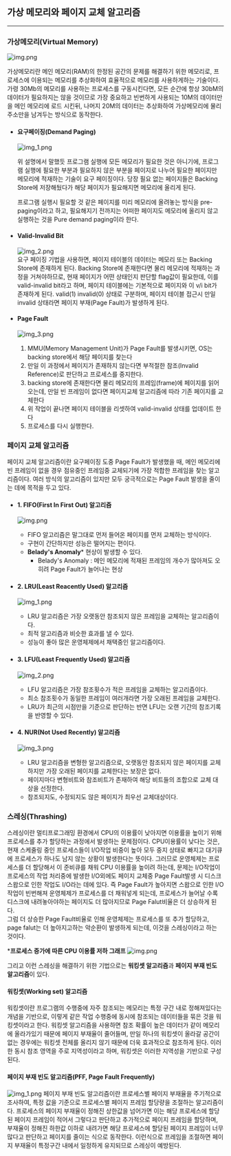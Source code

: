 ## 가상 메모리와 페이지 교체 알고리즘
- - -
### 가상메모리(Virtual Memory)

![img.png](../assets/virtual_memory.png)

가상메모리란 메인 메모리(RAM)의 한정된 공간의 문제를 해결하기 위한 메모리로, 
프로세스에 이용되는 메모리를 추상화하여 효율적으로 메모리를 사용하게하는 기술이다.
가령 30Mb의 메모리를 사용하는 프로세스를 구동시킨다면, 모든 순간에 항상 30bM의 데이터가 필요하지는 않을 것이므로
가장 중요하고 빈번하게 사용되는 10M의 데이터만을 메인 메모리에 로드 시킨뒤, 나머지 20M의 데이터는
추상화하여 가상메모리에 물리 주소만을 남겨두는 방식으로 동작한다.

- #### 요구페이징(Demand Paging)
  
  ![img_1.png](../assets/demand_paging.png)
  
  위 설명에서 말했듯 프로그램 실행에 모든 메모리가 필요한 것은 아니기에, 프로그램 실행에 필요한 부분과 필요하지 않은 부분을 
  페이지로 나누어 필요한 페이지만 메모리에 적재하는 기술이 요구 페이징이다. 당장 필요 없는 페이지들은 Backing Store에 저장해뒀다가
  해당 페이지가 필요해지면 메모리에 올리게 된다.
  
  프로그램 실행시 필요할 것 같은 페이지를 미리 메모리에 올려놓는 방식을 pre-paging이라고 하고, 필요해지기 전까지는
  어떠한 페이지도 메모리에 올리지 않고 실행하는 것을 Pure demand paging이라 한다.

- #### Valid-Invalid Bit
  ![img_2.png](../assets/demand_paging2.png)  
  요구 페이징 기법을 사용하면, 페이지 테이블의 데이터는 메모리 또는 Backing Store에 존재하게 된다.
  Backing Store에 존재한다면 물리 메모리에 적재하는 과정을 거쳐야하므로, 현재 페이지가 어떤 상태인지 판단할 flag값이 필요한데,
  이를 valid-invalid bit라고 하며, 페이지 테이블에는 기본적으로 페이지와 이 v/i bit가 존재하게 된다.
  valid(1) invalid(0) 상태로 구분하며, 페이지 테이블 접근시 만일 invalid 상태라면 페이지 부재(Page Fault)가 발생하게 된다.   


- #### Page Fault
  ![img_3.png](../assets/page_fault.png)
  1. MMU(Memory Management Unit)가 Page Fault를 발생시키면, OS는 backing store에서 해당 페이지를 찾는다
  2. 만일 이 과정에서 페이지가 존재하지 않는다면 부적절한 참조(Invalid Reference)로 판단하고 프로세스를 중지한다.
  3. backing store에 존재한다면 물리 메모리의 프레임(frame)에 페이지를 읽어오는데, 
     만일 빈 프레임이 없다면 페이지교체 알고리즘에 따라 기존 페이지를 교체한다
  4. 위 작업이 끝나면 페이지 테이블을 리셋하여 valid-invalid 상태를 업데이트 한다
  5. 프로세스를 다시 실행한다.


### 페이지 교체 알고리즘

페이지 교체 알고리즘이란 요구페이징 도중 Page Fault가 발생했을 때, 메인 메모리에 빈 프레임이 없을 경우
점유중인 프레임중 교체되기에 가장 적합한 프레임을 찾는 알고리즘이다. 여러 방식의 알고리즘이 있지만
모두 궁극적으로는 Page Fault 발생을 줄이는 데에 목적을 두고 있다.

- #### 1. FIFO(First In First Out) 알고리즘
  ![img.png](../assets/fifo_algo.png)
  - FIFO 알고리즘은 말그대로 먼저 들어온 페이지를 먼저 교체하는 방식이다.
  - 구현이 간단하지만 성능은 떨어지는 편이다.
  - **Belady's Anomaly*** 현상이 발생할 수 있다.
    * Belady's Anomaly : 메인 메모리에 적재된 프레임의 개수가 많아져도 오히려 Page Fault가 늘어나는 현상

- #### 2. LRU(Least Reacently Used) 알고리즘
  ![img_1.png](../assets/LRU_algo.png)
  - LRU 알고리즘은 가장 오랫동안 참조되지 않은 프레임을 교체하는 알고리즘이다.
  - 최적 알고리즘과 비슷한 효과를 낼 수 있다.
  - 성능이 좋아 많은 운영체제에서 채택중인 알고리즘이다.

- #### 3. LFU(Least Frequently Used) 알고리즘
  ![img_2.png](../assets/LFU_algo.png)
  - LFU 알고리즘은 가장 참조횟수가 적은 프레임을 교체하는 알고리즘이다.
  - 최소 참조횟수가 동일한 프레임이 여러개라면 가장 오래된 프레임을 교체한다.
  - LRU가 최근의 시점만을 기준으로 판단하는 반면 LFU는 오랜 기간의 참조기록을 반영할 수 있다.
  
- #### 4. NUR(Not Used Recently) 알고리즘
  ![img_3.png](../assets/NUR_algo.png)
  - LRU 알고리즘을 변형한 알고리즘으로, 오랫동안 참조되지 않은 페이지를 교체하지만 가장 오래된 페이지를 교체한다는 보장은 없다.
  - 페이지마다 변형비트와 참조비트가 존재하여 해당 비트들의 조합으로 교체 대상을 선정한다.
  - 참조되지도, 수정되지도 않은 페이지가 최우선 교체대상이다.


### 스레싱(Thrashing)

스레싱이란 멀티프로그래밍 환경에서 CPU의 이용률이 낮아지면 이용률을 높이기 위해 프로세스를 추가 할당하는 과정에서 발생하는 문제점이다.
CPU이용률이 낮다는 것은, 현재 스케줄링 중인 프로세스들이 I/O작업 비중이 높아 모두 중지 상태로 빠지고 대기큐에 프로세스가 하나도 남지 않는 상황이 발생한다는 뜻이다.
그러므로 운영체제는 프로세스를 더 할당해서 이 준비큐를 채워 CPU 이용률을 높이려 하는데, 문제는 I/O작업이 프로세스의 작업 처리중에 발생한 I/O외에도 페이지 교체중 Page Fault발생 시 디스크 스왑으로 인한 작업도 I/O라는 데에 있다.
즉 Page Fault가 높아지면 스왑으로 인한 I/O작업이 빈번해져 운영체제가 프로세스를 더 채워넣게 되는데, 프로세스가 늘어날 수록 디스크에 내려놓아야하는 페이지도 더 많아지므로 Page Falut비율은 더 상승하게 된다.\
그럼 더 상승한 Page Fault비율로 인해 운영체제는 프로세스를 또 추가 할당하고, page falut는 더 높아지고하는 악순환이 발생하게 되는데, 이것을 스레싱이라고 하는 것이다.
  
***프로세스 증가에 따른 CPU 이용률 저하 그래프**
![img.png](../assets/Thrashing.png)  
  
그리고 이런 스레싱을 해결하기 위한 기법으로는 **워킹셋 알고리즘**과 **페이지 부재 빈도 알고리즘**이 있다.  

#### 워킹셋(Working set) 알고리즘
워킹셋이란 프로그램의 수행중에 자주 참조되는 메모리는 특정 구간 내로 정해져있다는 개념을 기반으로, 이렇게 같은 작업 수행중에 동시에 참조되는 데이터들을 묶은 것을 워킹셋이라고 한다.
워킹셋 알고리즘을 사용하면 참조 확률이 높은 데이터가 같이 메모리에 올라가있기 때문에 페이지 부재율이 줄어들며, 만일 하나의 워킹셋이 올라갈 공간이 없는 경우에는 워킹셋 전체를 올리지 않기 때문에 더욱 효과적으로 참조하게 된다.
이러한 동시 참조 영역을 주로 지역성이라고 하며, 워킹셋은 이러한 지역성을 기반으로 구성된다.
  
#### 페이지 부재 빈도 알고리즘(PFF, Page Fault Frequently)
![img_1.png](../assets/PFF.png)
페이지 부재 빈도 알고리즘이란 프로세스별 페이지 부재율을 주기적으로 조사하여, 특정 값을 기준으로 프로세스별 페이지 프레임 할당량을 조절하는 알고리즘이다.
프로세스의 페이지 부재율이 정해진 상한값을 넘어가면 이는 해당 프로세스에 할당된 페이지 프레임이 적어서 그렇다고 판단하고 추가적으로 페이지 프레임을 할당하며,
부재율이 정해진 하한값 이하로 내려가면 해당 프로세스에 할당된 페이지 프레임이 너무 많다고 판단하고 페이지를 줄이는 식으로 동작한다.
이런식으로 프레임을 조절하면 페이지 부재율이 특정구간 내에서 일정하게 유지되므로 스레싱이 예방된다.

